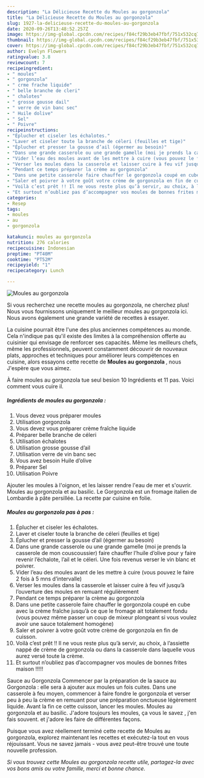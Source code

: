 ```yaml
---
description: "La Délicieuse Recette du Moules au gorgonzola"
title: "La Délicieuse Recette du Moules au gorgonzola"
slug: 1927-la-delicieuse-recette-du-moules-au-gorgonzola
date: 2020-09-26T13:48:52.257Z
image: https://img-global.cpcdn.com/recipes/f84cf29b3eb47fbf/751x532cq70/moules-au-gorgonzola-photo-principale-de-la-recette.jpg
thumbnail: https://img-global.cpcdn.com/recipes/f84cf29b3eb47fbf/751x532cq70/moules-au-gorgonzola-photo-principale-de-la-recette.jpg
cover: https://img-global.cpcdn.com/recipes/f84cf29b3eb47fbf/751x532cq70/moules-au-gorgonzola-photo-principale-de-la-recette.jpg
author: Evelyn Flowers
ratingvalue: 3.8
reviewcount: 7
recipeingredient:
- " moules"
- " gorgonzola"
- " crme frache liquide"
- " belle branche de cleri"
- " chalotes"
- " grosse gousse dail"
- " verre de vin banc sec"
- " Huile dolive"
- " Sel"
- " Poivre"
recipeinstructions:
- "Éplucher et ciseler les échalotes."
- "Laver et ciseler toute la branche de céleri (feuilles et tige)"
- "Éplucher et presser la gousse d’ail (égermer au besoin)"
- "Dans une grande casserole ou une grande gamelle (moi je prends la casserole de mon couscoussier) faire chauffer l’huile d’olive pour y faire revenir l’échalote, l’ail et le céleri. Une fois revenus verser le vin blanc et poivrer."
- "Vider l’eau des moules avant de les mettre à cuire (vous pouvez le faire 2 fois à 5 mns d’intervalle)"
- "Verser les moules dans la casserole et laisser cuire à feu vif jusqu’à l’ouverture des moules en remuant régulièrement"
- "Pendant ce temps préparer la crème au gorgonzola"
- "Dans une petite casserole faire chauffer le gorgonzola coupé en cube avec la crème fraîche jusqu’à ce que le fromage ait totalement fondu (vous pouvez même passer un coup de mixeur plongeant si vous voulez avoir une sauce totalement homogène)"
- "Saler et poivrer à votre goût votre crème de gorgonzola en fin de cuisson."
- "Voilà c’est prêt !! Il ne vous reste plus qu’à servir, au choix, à l’assiette nappé de crème de gorgonzola ou dans la casserole dans laquelle vous aurez versé toute la crème."
- "Et surtout n’oubliez pas d’accompagner vos moules de bonnes frites maison !!!!!"
categories:
- Resep
tags:
- moules
- au
- gorgonzola

katakunci: moules au gorgonzola 
nutrition: 276 calories
recipecuisine: Indonesian
preptime: "PT40M"
cooktime: "PT52M"
recipeyield: "1"
recipecategory: Lunch

---
```



![Moules au gorgonzola](https://img-global.cpcdn.com/recipes/f84cf29b3eb47fbf/751x532cq70/moules-au-gorgonzola-photo-principale-de-la-recette.jpg)

Si vous recherchez une recette moules au gorgonzola, ne cherchez plus! Nous vous fournissons uniquement le meilleur moules au gorgonzola ici. Nous avons également une grande variété de recettes à essayer.

La cuisine pourrait être l'une des plus anciennes compétences au monde. Cela n'indique pas qu'il existe des limites à la compréhension offerte au cuisinier qui envisage de renforcer ses capacités. Même les meilleurs chefs, même les professionnels, peuvent constamment découvrir de nouveaux plats, approches et techniques pour améliorer leurs compétences en cuisine, alors essayons cette recette de <strong> Moules au gorgonzola </strong>, nous J'espère que vous aimez.

<!--inarticleads1-->

À faire moules au gorgonzola tue seul besion 10 Ingrédients et 11 pas. Voici comment vous cuire il.

##### Ingrédients de moules au gorgonzola :

1. Vous devez vous préparer  moules
1. Utilisation  gorgonzola
1. Vous devez vous préparer  crème fraîche liquide
1. Préparer  belle branche de céleri
1. Utilisation  échalotes
1. Utilisation  grosse gousse d’ail
1. Utilisation  verre de vin banc sec
1. Vous avez besoin  Huile d’olive
1. Préparer  Sel
1. Utilisation  Poivre


Ajouter les moules à l&#39;oignon, et les laisser rendre l&#39;eau de mer et s&#39;ouvrir. Moules au gorgonzola et au basilic. Le Gorgonzola est un fromage italien de Lombardie à pâte persillée. La recette par cuisine en folie. 

<!--inarticleads2-->

##### Moules au gorgonzola pas à pas :

1. Éplucher et ciseler les échalotes.
1. Laver et ciseler toute la branche de céleri (feuilles et tige)
1. Éplucher et presser la gousse d’ail (égermer au besoin)
1. Dans une grande casserole ou une grande gamelle (moi je prends la casserole de mon couscoussier) faire chauffer l’huile d’olive pour y faire revenir l’échalote, l’ail et le céleri. Une fois revenus verser le vin blanc et poivrer.
1. Vider l’eau des moules avant de les mettre à cuire (vous pouvez le faire 2 fois à 5 mns d’intervalle)
1. Verser les moules dans la casserole et laisser cuire à feu vif jusqu’à l’ouverture des moules en remuant régulièrement
1. Pendant ce temps préparer la crème au gorgonzola
1. Dans une petite casserole faire chauffer le gorgonzola coupé en cube avec la crème fraîche jusqu’à ce que le fromage ait totalement fondu (vous pouvez même passer un coup de mixeur plongeant si vous voulez avoir une sauce totalement homogène)
1. Saler et poivrer à votre goût votre crème de gorgonzola en fin de cuisson.
1. Voilà c’est prêt !! Il ne vous reste plus qu’à servir, au choix, à l’assiette nappé de crème de gorgonzola ou dans la casserole dans laquelle vous aurez versé toute la crème.
1. Et surtout n’oubliez pas d’accompagner vos moules de bonnes frites maison !!!!!


Sauce au Gorgonzola Commencer par la préparation de la sauce au Gorgonzola : elle sera à ajouter aux moules un fois cuites. Dans une casserole à feu moyen, commencer à faire fondre le gorgonzola et verser peu à peu la crème en remuant pour une préparation onctueuse légèrement liquide. Avant la fin ce cette cuisson, lancer les moules. Moules au gorgonzola et au basilic. J&#39;adore toujours les moules, ça vous le savez , j&#39;en fais souvent. et j&#39;adore les faire de différentes façons. 

<!--inarticleads1-->

<p>
Puisque vous avez réellement terminé cette recette de Moules au gorgonzola, explorez maintenant les recettes et exécutez-la tout en vous réjouissant. Vous ne savez jamais - vous avez peut-être trouvé une toute nouvelle profession.
</p>

<p>
<i>Si vous trouvez cette Moules au gorgonzola recette utile, partagez-la avec vos bons amis ou votre famille, merci et bonne chance.</i>
</p>
